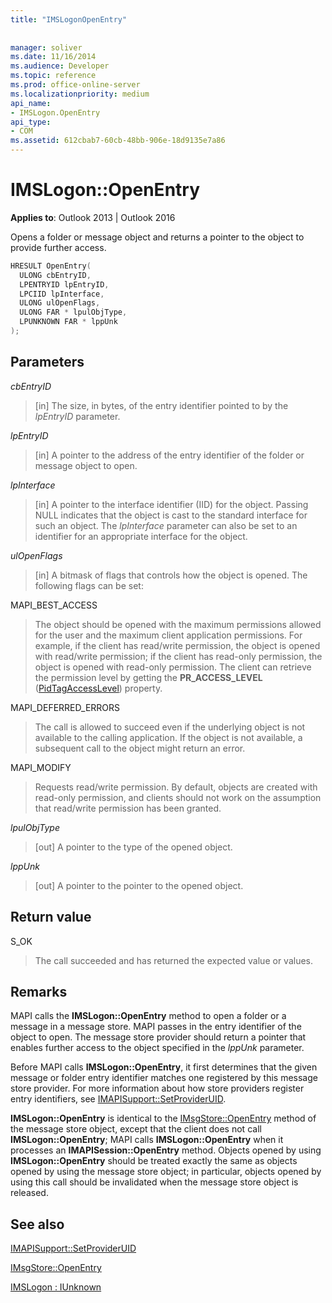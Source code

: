 ```yaml
---
title: "IMSLogonOpenEntry"
 
 
manager: soliver
ms.date: 11/16/2014
ms.audience: Developer
ms.topic: reference
ms.prod: office-online-server
ms.localizationpriority: medium
api_name:
- IMSLogon.OpenEntry
api_type:
- COM
ms.assetid: 612cbab7-60cb-48bb-906e-18d9135e7a86
---
```


# IMSLogon::OpenEntry

  
  
**Applies to**: Outlook 2013 | Outlook 2016 
  
Opens a folder or message object and returns a pointer to the object to provide further access. 
  
```cpp
HRESULT OpenEntry(
  ULONG cbEntryID,
  LPENTRYID lpEntryID,
  LPCIID lpInterface,
  ULONG ulOpenFlags,
  ULONG FAR * lpulObjType,
  LPUNKNOWN FAR * lppUnk
);
```

## Parameters

 _cbEntryID_
  
> [in] The size, in bytes, of the entry identifier pointed to by the  _lpEntryID_ parameter. 
    
 _lpEntryID_
  
> [in] A pointer to the address of the entry identifier of the folder or message object to open. 
    
 _lpInterface_
  
> [in] A pointer to the interface identifier (IID) for the object. Passing NULL indicates that the object is cast to the standard interface for such an object. The  _lpInterface_ parameter can also be set to an identifier for an appropriate interface for the object. 
    
 _ulOpenFlags_
  
> [in] A bitmask of flags that controls how the object is opened. The following flags can be set:
    
MAPI_BEST_ACCESS 
  
> The object should be opened with the maximum permissions allowed for the user and the maximum client application permissions. For example, if the client has read/write permission, the object is opened with read/write permission; if the client has read-only permission, the object is opened with read-only permission. The client can retrieve the permission level by getting the **PR_ACCESS_LEVEL** ([PidTagAccessLevel](pidtagaccesslevel-canonical-property.md)) property.
    
MAPI_DEFERRED_ERRORS 
  
> The call is allowed to succeed even if the underlying object is not available to the calling application. If the object is not available, a subsequent call to the object might return an error.
    
MAPI_MODIFY 
  
> Requests read/write permission. By default, objects are created with read-only permission, and clients should not work on the assumption that read/write permission has been granted. 
    
 _lpulObjType_
  
> [out] A pointer to the type of the opened object.
    
 _lppUnk_
  
> [out] A pointer to the pointer to the opened object.
    
## Return value

S_OK 
  
> The call succeeded and has returned the expected value or values.
    
## Remarks

MAPI calls the **IMSLogon::OpenEntry** method to open a folder or a message in a message store. MAPI passes in the entry identifier of the object to open. The message store provider should return a pointer that enables further access to the object specified in the _lppUnk_ parameter. 
  
Before MAPI calls **IMSLogon::OpenEntry**, it first determines that the given message or folder entry identifier matches one registered by this message store provider. For more information about how store providers register entry identifiers, see [IMAPISupport::SetProviderUID](imapisupport-setprovideruid.md).
  
 **IMSLogon::OpenEntry** is identical to the [IMsgStore::OpenEntry](imsgstore-openentry.md) method of the message store object, except that the client does not call **IMSLogon::OpenEntry**; MAPI calls **IMSLogon::OpenEntry** when it processes an **IMAPISession::OpenEntry** method. Objects opened by using **IMSLogon::OpenEntry** should be treated exactly the same as objects opened by using the message store object; in particular, objects opened by using this call should be invalidated when the message store object is released. 
  
## See also



[IMAPISupport::SetProviderUID](imapisupport-setprovideruid.md)
  
[IMsgStore::OpenEntry](imsgstore-openentry.md)
  
[IMSLogon : IUnknown](imslogoniunknown.md)

